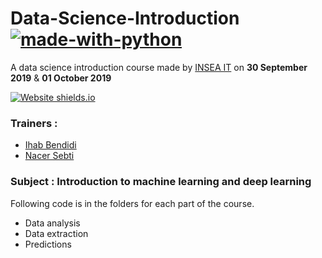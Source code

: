 # Data-Science-Introduction [![made-with-python](https://img.shields.io/badge/Made%20with-Python-1f425f.svg)](https://www.python.org/)

A data science introduction course made by [INSEA IT](https://inseait.com) on **30 September 2019** & **01 October 2019**

[![Website shields.io](https://img.shields.io/website-up-down-green-red/http/shields.io.svg)](http://shields.io/)
### Trainers : 
- [Ihab Bendidi](https://github.com/IhabBendidi) 
- [Nacer Sebti](https://github.com/NacerSebtiMS)

### Subject : Introduction to machine learning and deep learning

Following code is in the folders for each part of the course.
- Data analysis
- Data extraction
- Predictions
